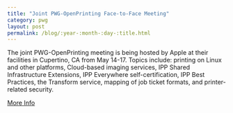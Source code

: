 ```yaml
---
title: "Joint PWG-OpenPrinting Face-to-Face Meeting"
category: pwg
layout: post
permalink: /blog/:year-:month-:day-:title.html
---
```


The joint PWG-OpenPrinting meeting is being hosted by Apple at their facilities in Cupertino, CA from May 14-17. Topics include: printing on Linux and other platforms, Cloud-based imaging services, IPP Shared Infrastructure Extensions, IPP Everywhere self-certification, IPP Best Practices, the Transform service, mapping of job ticket formats, and printer-related security.

<a class="btn btn-secondary btn-sm" href="chair/meeting-info/may_2013_cupertino.html">More Info</a>
